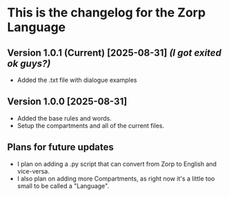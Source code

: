 # This is the changelog for the Zorp Language

## Version 1.0.1 (Current) [2025-08-31] *(I got exited ok guys?)*
- Added the .txt file with dialogue examples

## Version 1.0.0 [2025-08-31]
- Added the base rules and words.
- Setup the compartments and all of the current files.

## Plans for future updates
- I plan on adding a .py script that can convert from Zorp to English and vice-versa.
- I also plan on adding more Compartments, as right now it's a little too small to be called a "Language".
